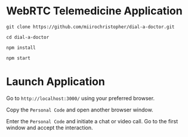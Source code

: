 # WebRTC Telemedicine Application

`git clone https://github.com/miirochristopher/dial-a-doctor.git`

`cd dial-a-doctor`

`npm install`

`npm start`

# Launch Application 

Go to `http://localhost:3000/` using your preferred browser. 

Copy the `Personal Code` and open another browser window. 

Enter the `Personal Code` and initiate a chat or video call. Go to the first window and accept the interaction. 